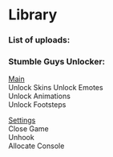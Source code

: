 # Library

### **List of uploads:**


### Stumble Guys Unlocker:
<ins>Main</ins><br>
Unlock Skins
Unlock Emotes<br>
Unlock Animations<br>
Unlock Footsteps<br>

<ins>Settings</ins><br>
Close Game<br>
Unhook<br>
Allocate Console
